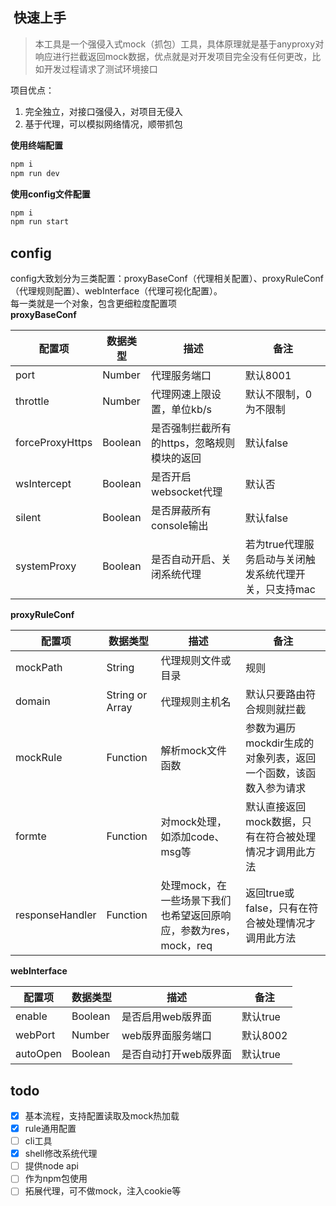 ##  快速上手
> 本工具是一个强侵入式mock（抓包）工具，具体原理就是基于anyproxy对响应进行拦截返回mock数据，优点就是对开发项目完全没有任何更改，比如开发过程请求了测试环境接口

项目优点：
1. 完全独立，对接口强侵入，对项目无侵入
2. 基于代理，可以模拟网络情况，顺带抓包

**使用终端配置**

```sh
npm i
npm run dev
```

**使用config文件配置**

```sh
npm i
npm run start
```

## config
config大致划分为三类配置：proxyBaseConf（代理相关配置）、proxyRuleConf（代理规则配置）、webInterface（代理可视化配置）。  
每一类就是一个对象，包含更细粒度配置项  
**proxyBaseConf**

| 配置项 | 数据类型 | 描述 | 备注 |
|---|---|---|---|
| port | Number | 代理服务端口 | 默认8001 |
| throttle | Number | 代理网速上限设置，单位kb/s | 默认不限制，0为不限制 |
| forceProxyHttps | Boolean | 是否强制拦截所有的https，忽略规则模块的返回 | 默认false |
| wsIntercept | Boolean | 是否开启websocket代理 | 默认否 |
| silent | Boolean | 是否屏蔽所有console输出 | 默认false |
| systemProxy | Boolean | 是否自动开启、关闭系统代理 | 若为true代理服务启动与关闭触发系统代理开关，只支持mac |

**proxyRuleConf**

| 配置项 | 数据类型 | 描述 | 备注 |
|---|---|---|---|
| mockPath | String | 代理规则文件或目录 | 规则 |
| domain | String or Array | 代理规则主机名 | 默认只要路由符合规则就拦截 |
| mockRule | Function | 解析mock文件函数 | 参数为遍历mockdir生成的对象列表，返回一个函数，该函数入参为请求 |
| formte | Function | 对mock处理，如添加code、msg等 | 默认直接返回mock数据，只有在符合被处理情况才调用此方法 |
| responseHandler | Function | 处理mock，在一些场景下我们也希望返回原响应，参数为res，mock，req | 返回true或false，只有在符合被处理情况才调用此方法 |

**webInterface**

| 配置项 | 数据类型 | 描述 | 备注 |
|---|---|---|---|
| enable | Boolean | 是否启用web版界面 | 默认true |
| webPort | Number | web版界面服务端口 | 默认8002 |
| autoOpen | Boolean | 是否自动打开web版界面 | 默认true |

## todo
- [x] 基本流程，支持配置读取及mock热加载
- [x] rule通用配置
- [ ] cli工具
- [x] shell修改系统代理
- [ ] 提供node api
- [ ] 作为npm包使用
- [ ] 拓展代理，可不做mock，注入cookie等